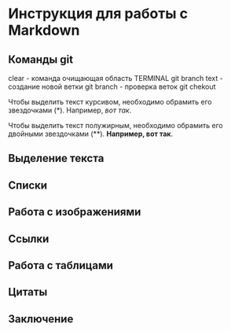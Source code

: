 # Инструкция для работы с Markdown

## Команды git
clear - команда очищающая область TERMINAL
git branch text - создание новой ветки
git branch - проверка веток 
git chekout <branch>

Чтобы выделить текст курсивом, необходимо обрамить его звездочками (*). Например, *вот так*.

Чтобы выделить текст полужирным, необходимо обрамить его двойными звездочками (**). **Например, вот так**.

## Выделение текста

## Списки

## Работа с изображениями

## Ссылки

## Работа с таблицами

## Цитаты

## Заключение